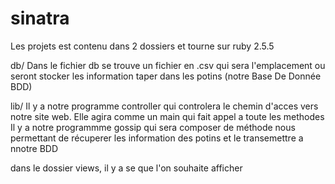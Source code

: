 # sinatra

Les projets est contenu dans 2 dossiers et tourne sur ruby 2.5.5

db/
Dans le fichier db se trouve un fichier en .csv qui sera l'emplacement ou seront stocker les information taper dans les potins (notre Base De Donnée BDD)

lib/
Il y a notre programme controller qui controlera le chemin d'acces vers notre site web. Elle agira comme un main qui fait appel a toute les methodes
Il y a notre programmme gossip qui sera composer de méthode nous permettant de récuperer les information des potins et le transemettre a nnotre BDD

dans le dossier views, il y a se que l'on souhaite afficher
